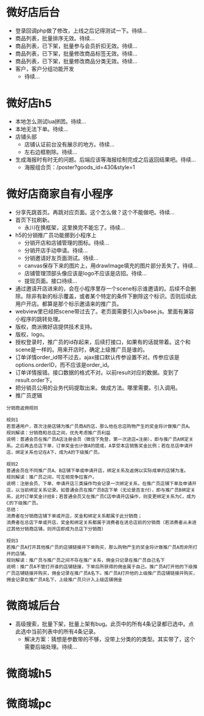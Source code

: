 # 微好店后台
* 登录回调php做了修改，上线之后记得测试一下。待续...
* 商品列表，批量排序无效。待续...
* 商品列表，已下架，批量参与会员折扣无效。待续...
* 商品列表，已下架，批量修改商品标签无效。待续...
* 商品列表，已下架，批量修改商品分类无效。待续...
* 客户，客户分组功能开发
    - 待续...

# 微好店h5
* 本地怎么测试lua拼团。待续...
* 本地无法下单。待续...
* 店铺头部
    - 店铺认证前台没有展示的地方。待续...
    - 左右边框剔除。待续...
* 生成海报时有时无的问题。后端应该等海报绘制完成之后返回结果吧。待续...
    - 海报组合页：/poster?goods_id=430&style=1

# 微好店商家自有小程序
* 分享先跳首页。再跳对应页面。这个怎么做？这个不能做吧。待续...
* 首页下拉刷新。
    - 永川在换框架，这里换完不能忘了。待续...
* h5的分销推广员功能挪到小程序上
    - 分销开店和店铺管理的图标。待续...
    - 分销开店手动申请。待续...
    - 分销邀请好友页面测试。待续...
    - canvas保存下来的图片上，用drawImage填充的图片部分丢失了。待续...
    - 店铺管理顶部头像应该是logo不应该是店招。待续...
    - 提现页面。接口待续...
* 通过邀请开店进来的，会在小程序里存一个scene标示谁邀请的。后续不会删除。除非有新的标示覆盖，或者某个特定的条件下删除这个标识。否则后续此用户开店。都算是那个标示邀请来的推广员。
* webview里已经把scene带过去了。老页面需要引入js/base.js。里面有兼容小程序的跳转处理。
* 版权，商派微好店提供技术支持。
* 版权，logo。
* 授权登录时，推广员的id存起来，后续打接口，如果有的话就带着。这个和scene是一样的。用来开店时，确定上级推广员是谁的。
* 订单详情order_id带不过去，ajax接口默认传参设置不对。传参应该是options.orderID，而不应该是order_id。
* 订单详情报错。接口数据的格式不对。以前result对应的数据。变到了result.order下。
* 把分销员公用的业务代码提取出来。做成方法。哪里需要。引入调用。
* 推广员逻辑
```
分销商返佣规则

规则1
若普通用户，首次注册店铺为推广员商A的店，那么他在总店购物产生的奖金将计做推广员A。
规则解读：分销商和总店之间，优先考虑推广员利益
说明：普通会员在推广员A店注册会员（微信下免登，第一次进店=注册），即与推广员A绑定关系。之后再去总店下单，订单奖金也计做A的提成，A享受本店销售奖金比例；若在总店申请开店，绑定关系也记在A下，成为A的下级推广员。

规则2
普通会员在不同推广员A、B店铺下单或申请开店，绑定关系及返佣以实际成单的店铺为准。
规则解读：推广员之间，可互相竞争拉客户。
说明：注册会员、下单、申请开店三类操作均会记录一次绑定关系，在推广员店铺下单及申请开店，以当前绑定关系记录。如普通会员在推广员B店下单（无论是否支付），即与推广员B绑定关系，此时订单奖金计给B；若普通会员又在推广员C店申请开店操作，则变更绑定关系为C，成为C的下级推广员。
总结：
消费者在分销商店铺下单或开店，奖金和绑定关系都属于此分销商；
消费者在总店下单或开店，奖金和绑定关系都属于消费者在进总店前的分销商（若消费者从未进过其他分销商店铺，则开店即成为总店下分销商）

规则3
若推广员A打开其他推广员的店铺链接并下单购买，那么购物产生的奖金将计做推广员A而非所打开的店铺。
规则解读：推广员与推广员之间不存在推广关系，佣金只记录在推广员自己名下
说明：推广员A不管打开谁的店铺链接，下单后所获得的佣金属于自己。推广员A打开他的下级推广员店铺链接并购买，佣金记录在推广员A名下。推广员A打开他的上级推广员店铺链接并购买，佣金记录在推广员A名下，上级推广员只计入上级店铺佣金
```

# 微商城后台
* 高级搜索，批量下架，批量上架有bug。此页中的所有4条记录都已选中。点此选中当前列表中的所有4条记录。
    - 解决方案：猜想是参数带的不够，没带上分类的的类型。其实带了，这个需要后端处理。待续...

# 微商城h5

# 微商城pc
